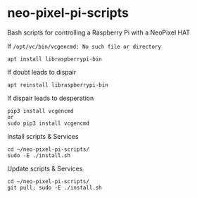 # neo-pixel-pi-scripts
Bash scripts for controlling a Raspberry Pi with a NeoPixel HAT

If `/opt/vc/bin/vcgencmd: No such file or directory`
```
apt install libraspberrypi-bin
```
If doubt leads to dispair
```
apt reinstall libraspberrypi-bin
```
If dispair leads to desperation
```
pip3 install vcgencmd
or
sudo pip3 install vcgencmd
```

Install scripts & Services
```
cd ~/neo-pixel-pi-scripts/
sudo -E ./install.sh
```

Update scripts & Services
```
cd ~/neo-pixel-pi-scripts/
git pull; sudo -E ./install.sh
```
